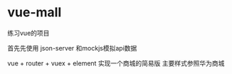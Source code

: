 # vue-mall
练习vue的项目 

首先先使用 json-server 和mockjs模拟api数据 

vue + router + vuex + element 实现一个商城的简易版 主要样式参照华为商城
